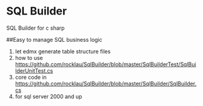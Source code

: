 SQL Builder
==========

SQL Builder for c sharp

##Easy to manage SQL business logic 
1. let edmx generate  table structure files
2. how to use https://github.com/rocklau/SqlBuilder/blob/master/SqlBuilderTest/SqlBuilderUnitTest.cs
3. core code in https://github.com/rocklau/SqlBuilder/blob/master/SqlBuilder/SqlBuilder.cs
4. for sql server 2000 and up




